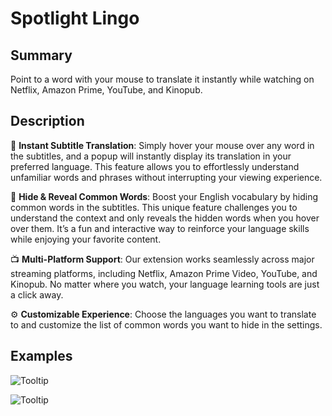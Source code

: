 # Spotlight Lingo

## Summary

Point to a word with your mouse to translate it instantly while watching on Netflix, Amazon Prime, YouTube, and Kinopub.
## Description

💬 **Instant Subtitle Translation**:
Simply hover your mouse over any word in the subtitles, and a popup will instantly display its translation in your preferred language. This feature allows you to effortlessly understand unfamiliar words and phrases without interrupting your viewing experience.

🫣 **Hide & Reveal Common Words**:
Boost your English vocabulary by hiding common words in the subtitles. This unique feature challenges you to understand the context and only reveals the hidden words when you hover over them. It’s a fun and interactive way to reinforce your language skills while enjoying your favorite content.

📺 **Multi-Platform Support**:
Our extension works seamlessly across major streaming platforms, including Netflix, Amazon Prime Video, YouTube, and Kinopub. No matter where you watch, your language learning tools are just a click away.

⚙️ **Customizable Experience**:
Choose the languages you want to translate to and customize the list of common words you want to hide in the settings.

## Examples
![Tooltip](/image1.png)

![Tooltip](/image2.png)